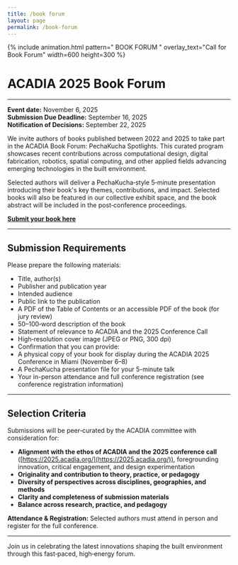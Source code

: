 ```yaml
---
title: /book forum
layout: page
permalink: /book-forum
---
```

{% include animation.html pattern="  BOOK FORUM  " overlay_text="Call for Book Forum" width=600 height=300 %} 

# ACADIA 2025 Book Forum   

---

**Event date:** November 6, 2025  
**Submission Due Deadline:** September 16, 2025  
**Notification of Decisions:** September 22, 2025

We invite authors of books published between 2022 and 2025 to take part in the ACADIA Book Forum: PechaKucha Spotlights. This curated program showcases recent contributions across computational design, digital fabrication, robotics, spatial computing, and other applied fields advancing emerging technologies in the built environment.

Selected authors will deliver a PechaKucha‑style 5‑minute presentation introducing their book's key themes, contributions, and impact. Selected books will also be featured in our collective exhibit space, and the book abstract will be included in the post‑conference proceedings.

**[Submit your book here](https://forms.gle/duX9WUsHN2FG8Zj98)**

---

## Submission Requirements

Please prepare the following materials:

- Title, author(s)
- Publisher and publication year
- Intended audience
- Public link to the publication
- A PDF of the Table of Contents or an accessible PDF of the book (for jury review)
- 50–100‑word description of the book
- Statement of relevance to ACADIA and the 2025 Conference Call
- High‑resolution cover image (JPEG or PNG, 300 dpi)
- Confirmation that you can provide:
- A physical copy of your book for display during the ACADIA 2025 Conference in Miami (November 6–8)
- A PechaKucha presentation file for your 5-minute talk
- Your in-person attendance and full conference registration (see conference registration information)

---

## Selection Criteria

Submissions will be peer‑curated by the ACADIA committee with consideration for:

- **Alignment with the ethos of ACADIA and the 2025 conference call** ([https://2025.acadia.org/](https://2025.acadia.org/)), foregrounding innovation, critical engagement, and design experimentation
- **Originality and contribution to theory, practice, or pedagogy**
- **Diversity of perspectives across disciplines, geographies, and methods**
- **Clarity and completeness of submission materials**
- **Balance across research, practice, and pedagogy**

**Attendance & Registration:** Selected authors must attend in person and register for the full conference.

---

Join us in celebrating the latest innovations shaping the built environment through this fast‑paced, high‑energy forum.
